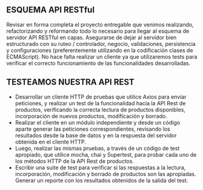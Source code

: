 ## ESQUEMA API RESTful
Revisar en forma completa el proyecto entregable que venimos realizando, refactorizando y reformando  todo lo necesario para llegar al esquema de servidor API RESTful en capas. Asegurarse de dejar al servidor bien estructurado con su ruteo / controlador, negocio, validaciones,  persistencia y configuraciones (preferentemente utilizando en la codificación clases de ECMAScript). No hace falta realizar un cliente ya que utilizaremos tests para verificar el correcto funcionamiento de las  funcionalidades desarrolladas.

## TESTEAMOS NUESTRA API REST
- Desarrollar un cliente HTTP de pruebas que utilice Axios para enviar peticiones, y realizar un test de la  funcionalidad hacia la API Rest de productos, verificando la correcta lectura de productos disponibles, incorporación de nuevos productos, modificación y borrado.
- Realizar el cliente en un módulo independiente y desde un código aparte generar las peticiones  correspondientes, revisando los resultados desde la base de datos y en la respuesta del servidor obtenida  en el cliente HTTP.
- Luego, realizar las mismas pruebas, a través de un código de test apropiado, que utilice mocha, chai y  Supertest, para probar cada uno de los métodos HTTP de la API Rest de productos.
- Escribir una suite de test para verificar si las respuestas a la lectura, incorporación, modificación y borrado  de productos son las apropiadas. Generar un reporte con los resultados obtenidos de la salida del test.